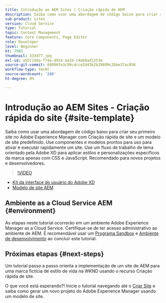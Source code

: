 ```yaml
---
title: Introdução ao AEM Sites | Criação rápida de AEM
description: Saiba como usar uma abordagem de código baixo para criar seu primeiro site no Adobe Experience Manager com Criação rápida de site e um modelo de site predefinido. Use componentes e modelos prontos para uso para ativar e executar rapidamente um site. Use um fluxo de trabalho de tema orientado pela Adobe XD para aplicar estilos e personalizações específicos da marca apenas com CSS e JavaScript. Recomendado para novos projetos e desenvolvedores.
sub-product: sites
version: Cloud Service
type: Tutorial
topic: Content Management
feature: Core Components, Page Editor
role: Developer
level: Beginner
kt: 7985
thumbnail: 333477.jpg
exl-id: a55c1dda-f74a-4914-aa1b-c4de8ad1253e
source-git-commit: 04096fe3c99cdcce2d43b2b29899c2bbe37ac056
workflow-type: tm+mt
source-wordcount: '280'
ht-degree: 0%

---
```


# Introdução ao AEM Sites - Criação rápida do site {#site-template}

Saiba como usar uma abordagem de código baixo para criar seu primeiro site no Adobe Experience Manager com Criação rápida de site e um modelo de site predefinido. Use componentes e modelos prontos para uso para ativar e executar rapidamente um site. Use um fluxo de trabalho de tema orientado pela Adobe XD para aplicar estilos e personalizações específicos da marca apenas com CSS e JavaScript. Recomendado para novos projetos e desenvolvedores.

>[!VIDEO](https://video.tv.adobe.com/v/333477/?quality=12&learn=on)

* [Kit da interface do usuário do Adobe XD](https://github.com/adobe/aem-site-template-basic/blob/main/files/wireframe.xd)
* [Modelo de site AEM](https://github.com/adobe/aem-site-template-basic)

## Ambiente as a Cloud Service AEM {#environment}

As etapas neste tutorial ocorrerão em um ambiente Adobe Experience Manager as a Cloud Service. Certifique-se de ter acesso administrativo ao ambiente de AEM. É recomendável usar um [Programa Sandbox](https://experienceleague.adobe.com/docs/experience-manager-cloud-service/onboarding/getting-access/sandbox-programs/introduction-sandbox-programs.html) e [Ambiente de desenvolvimento](https://experienceleague.adobe.com/docs/experience-manager-cloud-service/implementing/using-cloud-manager/manage-environments.html) ao concluir este tutorial.

## Próximas etapas {#next-steps}

Um tutorial passo a passo orienta a implementação de um site de AEM para uma marca fictícia de estilo de vida na WKND usando o recurso Criação rápida de site.

O que você está esperando?! Inicie o tutorial navegando até o [Criar Site](create-site.md) e saiba como gerar um novo projeto do Adobe Experience Manager usando um modelo de site.
